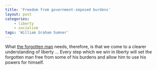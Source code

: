 ```yaml
---
title: 'Freedom from government-imposed burdens'
layout: post
categories:
    - liberty
    - socialism
tags: 'William Graham Sumner'
---
```


What [the forgotten man](https://www.gregraven.website/the-forgotten-man/) needs, therefore, is that we come to a clearer understanding of liberty … Every step which we win in liberty will set the forgotten man free from some of his burdens and allow him to use his powers for himself.